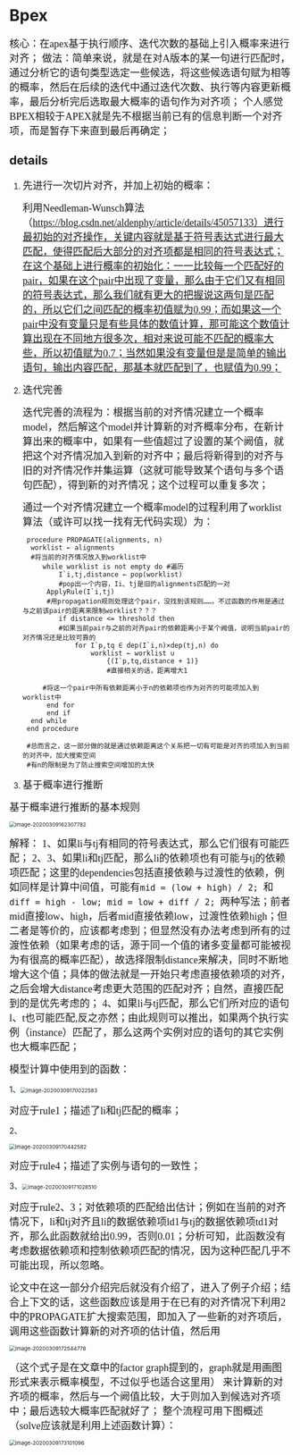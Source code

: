 # Bpex

<font size=4 face="楷体">核心：在apex基于执行顺序、迭代次数的基础上引入概率来进行对齐；
做法：简单来说，就是在对A版本的某一句进行匹配时，通过分析它的语句类型选定一些候选，将这些候选语句赋为相等的概率，然后在后续的迭代中通过迭代次数、执行等内容更新概率，最后分析完后选取最大概率的语句作为对齐项；
个人感觉BPEX相较于APEX就是先不根据当前已有的信息判断一个对齐项，而是暂存下来直到最后再确定；</font>



## details

1. <font size=4 face="楷体">先进行一次切片对齐，并加上初始的概率：</font>

   <font size=4 face="楷体">利用Needleman-Wunsch算法（https://blog.csdn.net/aldenphy/article/details/45057133）进行最初始的对齐操作，关键内容就是基于符号表达式进行最大匹配，使得匹配后大部分的对齐项都是相同的符号表达式；在这个基础上进行概率的初始化：一一比较每一个匹配好的pair，如果在这个pair中出现了变量，那么由于它们又有相同的符号表达式，那么我们就有更大的把握说这两句是匹配的，所以它们之间匹配的概率初值赋为0.99；而如果这一个pair中没有变量只是有些具体的数值计算，那可能这个数值计算出现在不同地方很多次，相对来说可能不匹配的概率大些，所以初值赋为0.7；当然如果没有变量但是是简单的输出语句，输出内容匹配，那基本就匹配到了，也赋值为0.99；</font>

2. <font size=4 face="楷体">迭代完善</font>

   <font size=4 face="楷体">迭代完善的流程为：根据当前的对齐情况建立一个概率model，然后解这个model并计算新的对齐概率分布，在新计算出来的概率中，如果有一些值超过了设置的某个阙值，就把这个对齐情况加入到新的对齐中；最后将新得到的对齐与旧的对齐情况作并集运算（这就可能导致某个语句与多个语句匹配），得到新的对齐情况；这个过程可以重复多次；</font>

   <font size=4 face="楷体">通过一个对齐情况建立一个概率model的过程利用了worklist算法（或许可以找一找有无代码实现）为：</font>

   ```
    procedure PROPAGATE(alignments, n)
   	 worklist ← alignments 
   	 #将当前的对齐情况放入到worklist中
    	while worklist is not empty do #遍历
    		I`i,tj,distance ← pop(worklist) 
    		#pop出一个内容，Ii、tj是旧的alignments匹配的一对
   		 ApplyRule(I`i,tj) 
   		 #用propagation规则处理这个pair，没找到该规则……，不过函数的作用是通过与之前该pair的距离来限制worklist？？？
    		if distance <= threshold then 
    		#如果当前pair与之前的对齐pair的依赖距离小于某个阙值，说明当前pair的对齐情况还是比较可靠的
    			for I`p,tq ∈ dep(I`i,n)×dep(tj,n) do 
    				worklist ← worklist ∪ 
    					{(I`p,tq,distance + 1)} 
    					#直接相关的话，距离增大1
    					
   		#将这一个pair中所有依赖距离小于n的依赖项也作为对齐的可能项加入到worklist中 
   		 end for 
   		 end if 
   	 end while 
    end procedure
    
    #总而言之，这一部分做的就是通过依赖距离这个关系把一切有可能是对齐的项加入到当前的对齐中，加大搜索空间
    #有n的限制是为了防止搜索空间增加的太快
   ```

3. <font size=4 face="楷体">基于概率进行推断</font>

<font size=4 face="楷体">基于概率进行推断的基本规则</font>

<img src="C:\Users\njuwhl2019hp\AppData\Roaming\Typora\typora-user-images\image-20200309162307782.png" alt="image-20200309162307782" style="zoom:67%;" />

<font size=4 face="楷体">解释：
1、如果li与tj有相同的符号表达式，那么它们很有可能匹配；
2、3、如果li和tj匹配，那么li的依赖项也有可能与tj的依赖项匹配；这里的dependencies包括直接依赖与过渡性的依赖，例如同样是计算中间值，可能有`mid = (low + high) / 2; `和`diff = high - low; mid = low + diff / 2; `两种写法；前者mid直接low、high，后者mid直接依赖low，过渡性依赖high；但二者是等价的，应该都考虑到；但显然没有办法考虑到所有的过渡性依赖（如果考虑的话，源于同一个值的诸多变量都可能被视为有很高的概率匹配），故选择限制distance来解决，同时不断地增大这个值；具体的做法就是一开始只考虑直接依赖项的对齐，之后会增大distance考虑更大范围的匹配对齐；自然，直接匹配到的是优先考虑的；
4、如果li与tj匹配，那么它们所对应的语句l、t也可能匹配,反之亦然；由此规则可以推出，如果两个执行实例（instance）匹配了，那么这两个实例对应的语句的其它实例也大概率匹配；</font>

<font size=4 face="楷体">模型计算中使用到的函数：</font>

1、<img src="C:\Users\njuwhl2019hp\AppData\Roaming\Typora\typora-user-images\image-20200309170022583.png" alt="image-20200309170022583" style="zoom:67%;" />

<font size=4 face="楷体">对应于rule1；描述了li和tj匹配的概率；</font>

2、

<img src="C:\Users\njuwhl2019hp\AppData\Roaming\Typora\typora-user-images\image-20200309170442582.png" alt="image-20200309170442582" style="zoom:67%;" />

<font size=4 face="楷体">对应于rule4；描述了实例与语句的一致性；</font>

3、<img src="C:\Users\njuwhl2019hp\AppData\Roaming\Typora\typora-user-images\image-20200309171028510.png" alt="image-20200309171028510" style="zoom:67%;" />

<font size=4 face="楷体">对应于rule2、3；对依赖项的匹配给出估计；例如在当前的对齐情况下，li和tj对齐且li的数据依赖项ld1与tj的数据依赖项td1对齐，那么此函数就给出0.99，否则0.01；分析可知，此函数没有考虑数据依赖项和控制依赖项匹配的情况，因为这种匹配几乎不可能出现，所以忽略。</font>



<font size=4 face="楷体">论文中在这一部分介绍完后就没有介绍了，进入了例子介绍；结合上下文的话，这些函数应该是用于在已有的对齐情况下利用2中的PROPAGATE扩大搜索范围，即加入了一些新的对齐项后，调用这些函数计算新的对齐项的估计值，然后用</font>

<img src="C:\Users\njuwhl2019hp\AppData\Roaming\Typora\typora-user-images\image-20200309172544778.png" alt="image-20200309172544778" style="zoom:67%;" />

<font size=4 face="楷体">（这个式子是在文章中的factor graph提到的，graph就是用画图形式来表示概率模型，不过似乎也适合这里用）
来计算新的对齐项的概率，然后与一个阙值比较，大于则加入到候选对齐项中；最后选较大概率匹配就好了；
整个流程可用下图概述（solve应该就是利用上述函数计算）：</font>

<img src="C:\Users\njuwhl2019hp\AppData\Roaming\Typora\typora-user-images\image-20200309173101096.png" alt="image-20200309173101096" style="zoom:67%;" />

